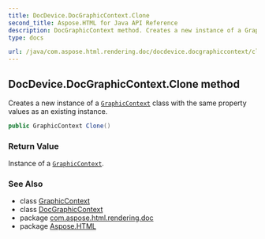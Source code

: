 ```yaml
---
title: DocDevice.DocGraphicContext.Clone
second_title: Aspose.HTML for Java API Reference
description: DocGraphicContext method. Creates a new instance of a GraphicContext class with the same property values as an existing instance
type: docs

url: /java/com.aspose.html.rendering.doc/docdevice.docgraphiccontext/clone/
---
```

## DocDevice.DocGraphicContext.Clone method

Creates a new instance of a [`GraphicContext`](../../../com.aspose.html.rendering/graphiccontext/) class with the same property values as an existing instance.

```java
public GraphicContext Clone()
```

### Return Value

Instance of a [`GraphicContext`](../../../com.aspose.html.rendering/graphiccontext/).

### See Also

* class [GraphicContext](../../../com.aspose.html.rendering/graphiccontext/)
* class [DocGraphicContext](../)
* package [com.aspose.html.rendering.doc](../../../com.aspose.html.rendering.doc/)
* package [Aspose.HTML](../../../)
